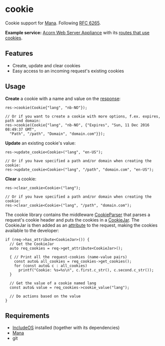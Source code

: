 # cookie
Cookie support for [Mana](https://github.com/includeos/mana). Following [RFC 6265](https://tools.ietf.org/html/rfc6265).

**Example service:** [Acorn Web Server Appliance](https://github.com/includeos/acorn) with its [routes that use cookies](https://github.com/includeos/acorn/blob/master/app/routes/languages.hpp).

## Features
* Create, update and clear cookies
* Easy access to an incoming request's existing cookies

## Usage
**Create** a cookie with a name and value on the [response](https://github.com/includeos/mana/blob/master/include/mana/response.hpp):
```
res->cookie(Cookie{"lang", "nb-NO"});

// Or if you want to create a cookie with more options, f.ex. expires, path and domain:
res->cookie(Cookie{"lang", "nb-NO", {"Expires", "Sun, 11 Dec 2016 08:49:37 GMT",
  "Path", "/path", "Domain", "domain.com"}});
```

**Update** an existing cookie's value:
```
res->update_cookie<Cookie>("lang", "en-US");

// Or if you have specified a path and/or domain when creating the cookie:
res->update_cookie<Cookie>("lang", "/path", "domain.com", "en-US");
```

**Clear** a cookie:
```
res->clear_cookie<Cookie>("lang");

// Or if you have specified a path and/or domain when creating the cookie:
res->clear_cookie<Cookie>("lang", "/path", "domain.com");
```

The cookie library contains the middleware [CookieParser](https://github.com/includeos/cookie/blob/master/cookie_parser.hpp) that parses a request's cookie header and puts the cookies in a [CookieJar](https://github.com/includeos/cookie/blob/master/cookie_jar.hpp). The CookieJar is then added as an [attribute](https://github.com/includeos/mana/blob/master/include/mana/attribute.hpp) to the request, making the cookies available to the developer:

```
if (req->has_attribute<CookieJar>()) {
  // Get the CookieJar
  auto req_cookies = req->get_attribute<CookieJar>();
  
  { // Print all the request-cookies (name-value pairs)
    const auto& all_cookies = req_cookies->get_cookies();
    for (const auto& c : all_cookies)
      printf("Cookie: %s=%s\n", c.first.c_str(), c.second.c_str());
  }

  // Get the value of a cookie named lang
  const auto& value = req_cookies->cookie_value("lang");
  
  // Do actions based on the value
}
```

## Requirements
* [IncludeOS](https://github.com/hioa-cs/IncludeOS) installed (together with its dependencies)
* [Mana](https://github.com/includeos/mana)
* git
